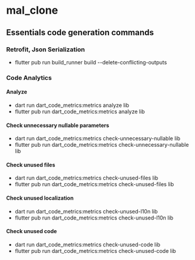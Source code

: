 # mal_clone

## Essentials code generation commands

### Retrofit, Json Serialization

- flutter pub run build_runner build --delete-conflicting-outputs

### Code Analytics

#### Analyze

- dart run dart_code_metrics:metrics analyze lib
- flutter pub run dart_code_metrics:metrics analyze lib

#### Check unnecessary nullable parameters

- dart run dart_code_metrics:metrics check-unnecessary-nullable lib
- flutter pub run dart_code_metrics:metrics check-unnecessary-nullable lib

#### Check unused files

- dart run dart_code_metrics:metrics check-unused-files lib
- flutter pub run dart_code_metrics:metrics check-unused-files lib

#### Check unused localization

- dart run dart_code_metrics:metrics check-unused-l10n lib
- flutter pub run dart_code_metrics:metrics check-unused-l10n lib

#### Check unused code

- dart run dart_code_metrics:metrics check-unused-code lib
- flutter pub run dart_code_metrics:metrics check-unused-code lib